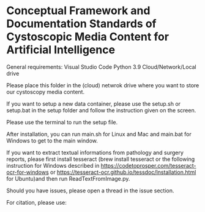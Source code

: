 # Conceptual Framework and Documentation Standards of Cystoscopic Media Content for Artificial Intelligence

General requirements:
Visual Studio Code
Python 3.9
Cloud/Network/Local drive

Please place this folder in the (cloud) netwrok drive where you want to store our cystoscopy media content.

If you want to setup a new data container, please use the setup.sh or setup.bat in the setup folder and follow the instruction given on the screen.
 
Please use the terminal to run the setup file.

After installation, you can run main.sh for Linux and Mac and main.bat for Windows to get to the main window.

If you want to extract textual informations from pathology and surgery reports, please first install tesseract (brew install tesseract or the following instruction for Windows described in https://codetoprosper.com/tesseract-ocr-for-windows or https://tesseract-ocr.github.io/tessdoc/Installation.html for Ubuntu)and then run ReadTextFromImage.py.

Should you have issues, please open a thread in the issue section.

For citation, please use:

